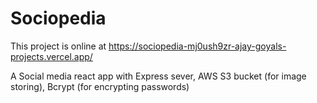 # Sociopedia

This project is online at https://sociopedia-mj0ush9zr-ajay-goyals-projects.vercel.app/

A Social media react app with Express sever, AWS S3 bucket (for image storing), Bcrypt (for encrypting passwords)

